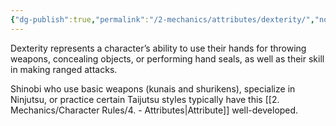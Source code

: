 ```yaml
---
{"dg-publish":true,"permalink":"/2-mechanics/attributes/dexterity/","noteIcon":""}
---
```


Dexterity represents a character’s ability to use their hands for throwing weapons, concealing objects, or performing hand seals, as well as their skill in making ranged attacks.

Shinobi who use basic weapons (kunais and shurikens), specialize in Ninjutsu, or practice certain Taijutsu styles typically have this [[2. Mechanics/Character Rules/4. - Attributes\|Attribute]] well-developed.